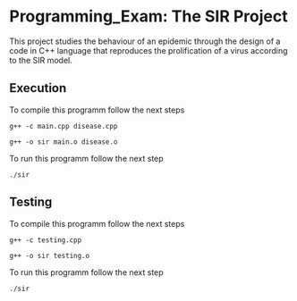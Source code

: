 # Programming_Exam: The SIR Project

This project studies the behaviour of an epidemic through the design of a code in C++ language that reproduces the prolification of a virus according to the SIR model.

## Execution

To compile this programm follow the next steps
```shell
g++ -c main.cpp disease.cpp
```
```shell
g++ -o sir main.o disease.o
```
To run this programm follow the next step
```shell
./sir
```

## Testing

To compile this programm follow the next steps
```shell
g++ -c testing.cpp
```
```shell
g++ -o sir testing.o
```
To run this programm follow the next step
```shell
./sir
```
